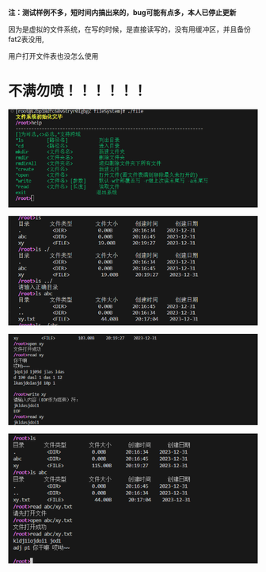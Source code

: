 **注：测试样例不多，短时间内搞出来的，bug可能有点多，本人已停止更新**

因为是虚拟的文件系统，在写的时候，是直接读写的，没有用缓冲区，并且备份fat2表没用,

用户打开文件表也没怎么使用

# 不满勿喷！！！！！！


![picture](./picture1.png)

![picture](./picture2.png)

![picture](./picture3.png)

![picture](./picture4.png)